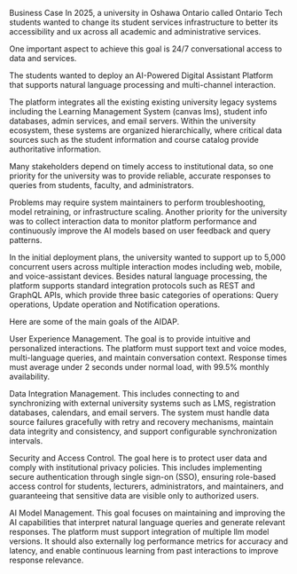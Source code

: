 Business Case 
In 2025, a university in Oshawa Ontario called Ontario Tech students wanted to change its student services infrastructure to better its accessibility and ux across all academic and administrative services.

One important aspect to achieve this goal is 24/7 conversational access to data and services. 

The students wanted to deploy an AI-Powered Digital Assistant Platform that supports natural language processing and multi-channel interaction. 

The platform integrates all the existing existing university legacy systems including the Learning Management System (canvas lms), student info databases, admin services, and email servers. Within the university ecosystem, these systems are organized hierarchically, where critical data sources such as the student information and course catalog provide authoritative information. 

Many stakeholders depend on timely access to institutional data, so one priority for the university was to provide reliable, accurate responses to queries from students, faculty, and administrators. 

Problems may require system maintainers to perform troubleshooting, model retraining, or infrastructure scaling. Another priority for the university was to collect interaction data to monitor platform performance and continuously improve the AI models based on user feedback and query patterns.

In the initial deployment plans, the university wanted to support up to 5,000 concurrent users across multiple interaction modes including web, mobile, and voice-assistant devices. Besides natural language processing, the platform supports standard integration protocols such as REST and GraphQL APIs, which provide three basic categories of operations: Query operations, Update operation and  Notification operations.

Here are some of the main goals of the AIDAP.

User Experience Management. The goal is to provide intuitive and personalized interactions. The platform must support text and voice modes, multi-language queries, and maintain conversation context. Response times must average under 2 seconds under normal load, with 99.5% monthly availability.

Data Integration Management. This includes connecting to and synchronizing with external university systems such as LMS, registration databases, calendars, and email servers. The system must handle data source failures gracefully with retry and recovery mechanisms, maintain data integrity and consistency, and support configurable synchronization intervals.

Security and Access Control. The goal here is to protect user data and comply with institutional privacy policies. This includes implementing secure authentication through single sign-on (SSO), ensuring role-based access control for students, lecturers, administrators, and maintainers, and guaranteeing that sensitive data are visible only to authorized users.

AI Model Management. This goal focuses on maintaining and improving the AI capabilities that interpret natural language queries and generate relevant responses. The platform must support integration of multiple llm model versions. It should also externally log performance metrics for accuracy and latency, and enable continuous learning from past interactions to improve response relevance.
